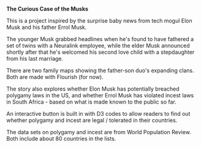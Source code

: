 **The Curious Case of the Musks**

This is a project inspired by the surprise baby news from tech mogul Elon Musk and his father Errol Musk. 

The younger Musk grabbed headlines when he's found to have fathered a set of twins with a Neuralink employee, while the elder Musk announced shortly after that he's welcomed his second love child with a stepdaughter from his last marriage.

There are two family maps showing the father-son duo's expanding clans. Both are made with Flourish (for now). 

The story also explores whether Elon Musk has potentially breached polygamy laws in the US, and whether Errol Musk has violated incest laws in South Africa - based on what is made known to the public so far.

An interactive button is built in with D3 codes to allow readers to find out whether polygamy and incest are legal / tolerated in their countries. 

The data sets on polygamy and incest are from World Population Review. Both include about 80 countries in the lists.




